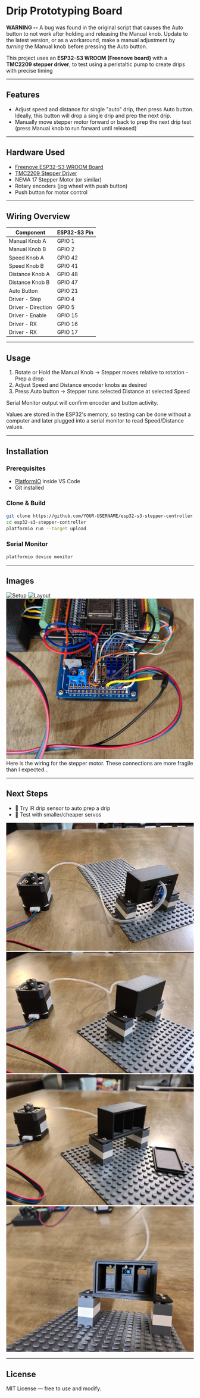 # Drip Prototyping Board

**WARNING --** A bug was found in the original script that causes the Auto button to not work after holding and releasing the Manual knob.  Update to the latest version, or as a workaround, make a manual adjustment by *turning* the Manual knob before pressing the Auto button.

This project uses an **ESP32-S3 WROOM (Freenove board)** with a **TMC2209 stepper driver**, to test using a peristaltic pump to create drips with precise timing

---

## Features

* Adjust speed and distance for single "auto" drip, then press Auto button.  Ideally, this button will drop a single drip and prep the next drip.
* Manually move stepper motor forward or back to prep the next drip test (press Manual knob to run forward until released)

---

## Hardware Used

* [Freenove ESP32-S3 WROOM Board](https://github.com/Freenove/Freenove_ESP32_S3_WROOM)
* [TMC2209 Stepper Driver](https://www.trinamic.com/products/integrated-circuits/details/tmc2209/)
* NEMA 17 Stepper Motor (or similar)
* Rotary encoders (jog wheel with push button)
* Push button for motor control

---

## Wiring Overview

| Component          | ESP32-S3 Pin |
| ------------------ | ------------ |
| Manual Knob A      | GPIO 1       |
| Manual Knob B      | GPIO 2       |
| Speed Knob A       | GPIO 42      |
| Speed Knob B       | GPIO 41      |
| Distance Knob A    | GPIO 48      |
| Distance Knob B    | GPIO 47      |
| Auto Button        | GPIO 21      |
| Driver - Step      | GPIO 4       |
| Driver - Direction | GPIO 5       |
| Driver - Enable    | GPIO 15      |
| Driver - RX        | GPIO 16      |
| Driver - RX        | GPIO 17      |


---

## Usage

1. Rotate or Hold the Manual Knob → Stepper moves relative to rotation - Prep a drop
2. Adjust Speed and Distance encoder knobs as desired
3. Press Auto button → Stepper runs selected Distance at selected Speed

Serial Monitor output will confirm encoder and button activity.

Values are stored in the ESP32's memory, so testing can be done without a computer and later plugged into a serial monitor to read Speed/Distance values.

---

## Installation

### Prerequisites

* [PlatformIO](https://platformio.org/) inside VS Code
* Git installed

### Clone & Build

```bash
git clone https://github.com/YOUR-USERNAME/esp32-s3-stepper-controller.git
cd esp32-s3-stepper-controller
platformio run --target upload
```

### Serial Monitor

```bash
platformio device monitor
```

---

## Images

![Setup](images/1-Setup.jpg)
![Layout](images/Layout-with-outlines-and-labels-v1.jpg)
![Stepper Motor Wiring](images/Stepper-Motor-Wiring.jpg)
Here is the wiring for the stepper motor.  These connections are more fragile than I expected...

---

## Next Steps

* 🔲 Try IR drip sensor to auto prep a drip
* 🔲 Test with smaller/cheaper servos

![Drip Detector - Back](images/Future--Drip-Detector--back.jpg)
![Drip Detector - Front (Closed)](images/Future--Drip-Detector--front--closed.jpg)
![Drip Detector - Front (Open)](images/Future--Drip-Detector--front--opened.jpg)
![Drip Detector - Front (Inside)](images/Future--Drip-Detector--front--inside.jpg)

---

## License

MIT License — free to use and modify.
